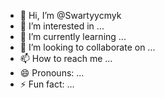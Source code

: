 - 👋 Hi, I’m @Swartyycmyk
- 👀 I’m interested in ...
- 🌱 I’m currently learning ...
- 💞️ I’m looking to collaborate on ...
- 📫 How to reach me ...
- 😄 Pronouns: ...
- ⚡ Fun fact: ...

<!---
Swartyycmyk/Swartyycmyk is a ✨ special ✨ repository because its `README.md` (this file) appears on your GitHub profile.
You can click the Preview link to take a look at your changes.
--->
